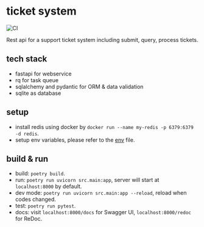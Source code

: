 # ticket system
![CI](https://github.com/reminia/ticket-system/actions/workflows/ci.yml/badge.svg)

Rest api for a support ticket system including submit, query, process tickets.

## tech stack

* fastapi for webservice
* rq for task queue
* sqlalchemy and pydantic for ORM & data validation
* sqlite as database

## setup

* install redis using docker by `docker run --name my-redis -p 6379:6379 -d redis`.
* setup env variables, please refer to the [env](.env.example) file.

## build & run

* build: `poetry build`.
* run: `poetry run uvicorn src.main:app`, server will start at `localhost:8000` by default.
* dev mode: `poetry run uvicorn src.main:app --reload`, reload when codes changed.
* test: `poetry run pytest`.
* docs: visit `localhost:8000/docs` for Swagger UI, `localhost:8000/redoc` for ReDoc.
